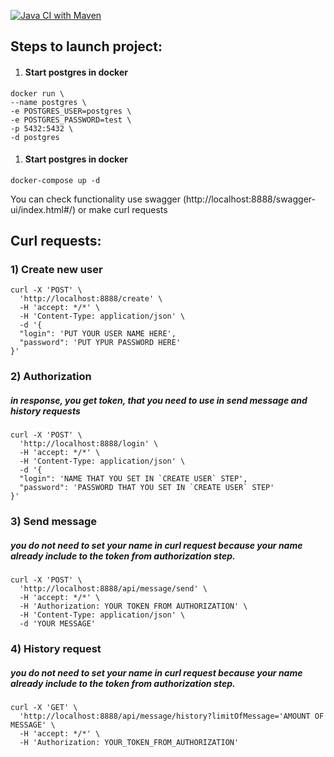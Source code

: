 [![Java CI with Maven](https://github.com/fmgolos/TestTask/actions/workflows/maven.yml/badge.svg)](https://github.com/fmgolos/TestTask/actions/workflows/maven.yml)

## Steps to launch project:

1) #### Start postgres in docker

```console
docker run \
--name postgres \
-e POSTGRES_USER=postgres \
-e POSTGRES_PASSWORD=test \
-p 5432:5432 \
-d postgres
```

1) #### Start postgres in docker

```console
docker-compose up -d
```

You can check functionality use swagger (http://localhost:8888/swagger-ui/index.html#/)
or make curl requests

## Curl requests:
### 1) Create new user

```console
curl -X 'POST' \
  'http://localhost:8888/create' \
  -H 'accept: */*' \
  -H 'Content-Type: application/json' \
  -d '{
  "login": 'PUT YOUR USER NAME HERE',
  "password": 'PUT YPUR PASSWORD HERE'
}'
```
### 2) Authorization 
##### in response, you get token, that you need to use in send message and history requests
```console
curl -X 'POST' \
  'http://localhost:8888/login' \
  -H 'accept: */*' \
  -H 'Content-Type: application/json' \
  -d '{
  "login": 'NAME THAT YOU SET IN `CREATE USER` STEP',
  "password": 'PASSWORD THAT YOU SET IN `CREATE USER` STEP'
}'
```
### 3) Send message
##### you do not need to set your name in curl request because your name already include to the token from authorization step.


```console
curl -X 'POST' \
  'http://localhost:8888/api/message/send' \
  -H 'accept: */*' \
  -H 'Authorization: YOUR TOKEN FROM AUTHORIZATION' \
  -H 'Content-Type: application/json' \
  -d 'YOUR MESSAGE'
```
### 4) History request
##### you do not need to set your name in curl request because your name already include to the token from authorization step.
```console
curl -X 'GET' \
  'http://localhost:8888/api/message/history?limitOfMessage='AMOUNT OF MESSAGE' \
  -H 'accept: */*' \
  -H 'Authorization: YOUR_TOKEN_FROM_AUTHORIZATION'
```


